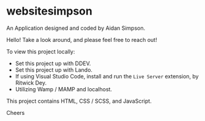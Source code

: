 # websitesimpson

An Application designed and coded by Aidan Simpson.

Hello!
Take a look around, and please feel free to reach out!

To view this project locally:

- Set this project up with DDEV.
- Set this project up with Lando.
- If using Visual Studio Code, install and run the `Live Server` extension, by Ritwick Dey.
- Utilizing Wamp / MAMP and localhost.

This project contains HTML, CSS / SCSS, and JavaScript.

Cheers
